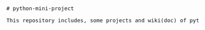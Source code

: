 <pre>
# python-mini-project

This repository includes, some projects and wiki(doc) of python

</pre>

